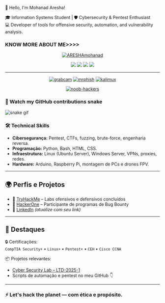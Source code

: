 👋 Hello, I'm Mohanad Aresha!

🎓 Information Systems Student | 🛡️ Cybersecurity & Pentest Enthusiast  
💻 Developer of tools for offensive security, automation, and vulnerability analysis.


### KNOW MORE ABOUT ME>>>>
<p align="center">
<a href="https://github.com/ARESHAmohanad"><img title="ARESHAmohanad" src="https://github-readme-stats.vercel.app/api?username=ARESHAmohanad&show_icons=true&include_all_commits=true&theme=chartreuse-dark&cache_seconds=3200"></a>

  
<p align="center">
<a href="https://www.instagram.com/aresha_mohanad" target="_blank"><img src="https://img.shields.io/badge/-Instagram-%23E4405F?style=for-the-badge&logo=instagram&logoColor=white" target="_blank"></a>
<a href="https://discord.gg/443muh" target="_blank"><img src="https://img.shields.io/badge/Discord-7289DA?style=for-the-badge&logo=discord&logoColor=white" target="_blank"></a> 
<a href = "mailto:mhndrysht2@gmail.com"><img src="https://img.shields.io/badge/-Gmail-%23333?style=for-the-badge&logo=gmail&logoColor=white" target="_blank"></a>
<a href="https://www.linkedin.com/in/mohanad-aresha" target="_blank"><img src="https://img.shields.io/badge/-LinkedIn-%230077B5?style=for-the-badge&logo=linkedin&logoColor=white" target="_blank"></a> 
<p align="center">

---


<p align="center">
<a href="https://github.com/ARESHAmohanad/Mu-Auto-Attack"><img title="grabcam" src="https://github-readme-stats.vercel.app/api/pin/?username=ARESHAmohanad&repo=Mu-Auto-Attack&theme=radical"></a>
<a href="https://github.com/ARESHAmohanad/Gerador-de-senhas"><img title="mrphish" src="https://github-readme-stats.vercel.app/api/pin/?username=ARESHAmohanad&repo=Gerador-de-senhas&theme=highcontrast"></a>
<a href="https://github.com/ARESHAmohanad/whatspoof"><img title="kalimux" src="https://github-readme-stats.vercel.app/api/pin/?username=ARESHAmohanad&repo=whatspoof&theme=vision-friendly-dark"></a>
</p>

<p align="center">
<a href="https://github.com/ARESHAmohanad"><img title="noob-hackers" src="https://github-readme-stats.vercel.app/api/top-langs/?username=ARESHAmohanad&layout=compact"></a>
</p>







### 🐍 Watch my GitHub contributions snake

![snake gif](https://github.com/ARESHAmohanad/ARESHAmohanad/blob/output/github-contribution-grid-snake.svg)






### 🛠️ Technical Skills

- **Cibersegurança:** Pentest, CTFs, fuzzing, brute-force, engenharia reversa.
- **Programação:** Python, Bash, HTML, CSS.
- **Infraestrutura:** Linux (Ubuntu Server), Windows Server, VPNs, proxies, redes.
- **Hardware:** Arduino, Raspberry Pi, montagem de PCs e drones FPV.

---

## 🌍 Perfis e Projetos

- 🔗 [TryHackMe](https://tryhackme.com/p/muh443) – Labs ofensivos e defensivos concluídos
- 🔗 [HackerOne](https://hackerone.com/443muh) – Participante de programas de Bug Bounty
- 🔗 [LinkedIn](https://www.linkedin.com/in/seu-usuario) *(atualize com seu link)*

---

## 📌 Destaques

🔒 Certificações:  
`CompTIA Security+` • `Linux+` • `Pentest+` • `CEH` • `Cisco CCNA`

📦 Projetos relevantes:  
- [Cyber Security Lab – LTD-2025-1](https://github.com/LTD-2025-1-Cyber-Security-Project)  
- Scripts de automação e pentest no meu GitHub 👇

---

### ⚡ Let's hack the planet — com ética e propósito.
